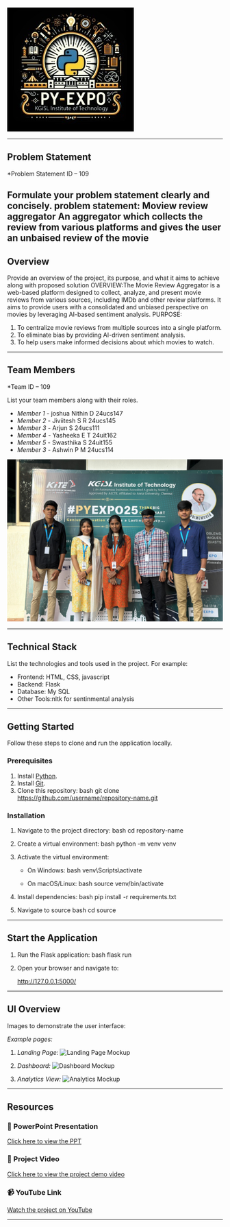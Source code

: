 ![PyExpo Logo](media/pyexpo-logo.png)

---

## Problem Statement

*Problem Statement ID – 109

Formulate your problem statement clearly and concisely.
problem statement: Moview review aggregator 
 An aggregator which collects the review from various platforms and gives the user an unbaised review of the movie
---

## Overview

Provide an overview of the project, its purpose, and what it aims to achieve along with proposed solution
OVERVIEW:The Movie Review Aggregator is a web-based platform designed to collect, analyze, and present movie reviews from various sources, including IMDb and other review platforms. It aims to provide users with a consolidated and unbiased perspective on movies by leveraging AI-based sentiment analysis.
PURPOSE:
1. To centralize movie reviews from multiple sources into a single platform.
2. To eliminate bias by providing AI-driven sentiment analysis.
3. To help users make informed decisions about which movies to watch.
---

## Team Members

*Team ID – 109

List your team members along with their roles.

- *Member 1* - joshua Nithin D  24ucs147
- *Member 2* - Jiviitesh S R    24ucs145
- *Member 3* - Arjun S          24ucs111
- *Member 4* - Yasheeka E T     24uit162
- *Member 5* - Swasthika S      24uit155
- *Member 3* - Ashwin P M       24ucs114

![Team Photo](media/team-photo.jpeg)

---

## Technical Stack

List the technologies and tools used in the project. For example:

- Frontend: HTML, CSS, javascript
- Backend: Flask
- Database: My SQL
- Other Tools:nltk for sentinmental analysis

---

## Getting Started

Follow these steps to clone and run the application locally.

### Prerequisites

1. Install [Python](https://www.python.org/downloads/).
2. Install [Git](https://git-scm.com/).
3. Clone this repository:
   bash
   git clone https://github.com/username/repository-name.git
   

### Installation

1. Navigate to the project directory:
   bash
   cd repository-name
   
2. Create a virtual environment:
   bash
   python -m venv venv
   
3. Activate the virtual environment:
   - On Windows:
     bash
     venv\Scripts\activate
     
   - On macOS/Linux:
     bash
     source venv/bin/activate
     
4. Install dependencies:
   bash
   pip install -r requirements.txt
   
5. Navigate to source
   bash
   cd source
   

---

## Start the Application

1. Run the Flask application:
   bash
   flask run
   
2. Open your browser and navigate to:
   
   http://127.0.0.1:5000/
   

---

## UI Overview

Images to demonstrate the user interface:

*Example pages:*

1. *Landing Page:*
   ![Landing Page Mockup](media/LoadingPage.png)

2. *Dashboard:*
   ![Dashboard Mockup](media/DashBoard.png)

3. *Analytics View:*
   ![Analytics Mockup](media/Analytics.png)

---

## Resources

### 📄 PowerPoint Presentation
[Click here to view the PPT](https://drive.google.com/file/d/1xGVaFd3MhSEd0Fg4t73hvOLmxnuLHmjP/view?usp=drive_link)

### 🎥 Project Video
[Click here to view the project demo video](insert-drive-link-here)

### 📹 YouTube Link
[Watch the project on YouTube](https://youtu.be/NbtPQIGp7B8?si=pSG1rcsqJy5wPv5M)

---
